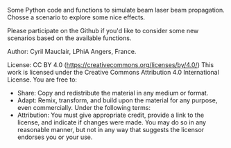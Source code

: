 Some Python code and functions to simulate beam laser beam propagation.
Chosse a scenario to explore some nice effects.

Please participate on the Github if you'd like to consider some new scenarios based on the available functions.

Author: Cyril Mauclair, LPhiA Angers, France.

License: CC BY 4.0 (https://creativecommons.org/licenses/by/4.0/)
This work is licensed under the Creative Commons Attribution 4.0 International License.
You are free to:
- Share: Copy and redistribute the material in any medium or format.
- Adapt: Remix, transform, and build upon the material for any purpose, even commercially.
Under the following terms:
- Attribution: You must give appropriate credit, provide a link to the license, 
  and indicate if changes were made. You may do so in any reasonable manner, 
  but not in any way that suggests the licensor endorses you or your use.
